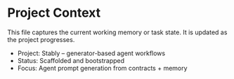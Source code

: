 

# Project Context

This file captures the current working memory or task state. It is updated as the project progresses.

- Project: Stably – generator-based agent workflows
- Status: Scaffolded and bootstrapped
- Focus: Agent prompt generation from contracts + memory
